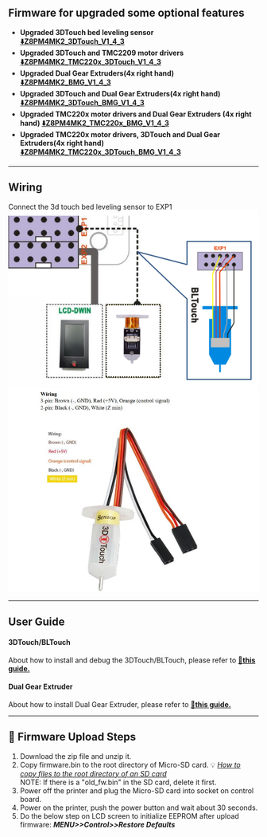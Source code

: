 ## Firmware for upgraded some optional features
- **Upgraded 3DTouch bed leveling sensor [:arrow_down:Z8PM4MK2_3DTouch_V1_4_3](./Z8PM4MK2_3DTouch_V1_4_3.zip)**
- **Upgraded 3DTouch and TMC2209 motor drivers [:arrow_down:Z8PM4MK2_TMC220x_3DTouch_V1_4_3](./Z8PM4MK2_TMC220x_3DTouch_V1_4_3.zip)**
- **Upgraded Dual Gear Extruders(4x right hand) [:arrow_down:Z8PM4MK2_BMG_V1_4_3](./Z8PM4MK2_BMG_V1_4_3.zip)**
- **Upgraded 3DTouch and Dual Gear Extruders(4x right hand) [:arrow_down:Z8PM4MK2_3DTouch_BMG_V1_4_3](./Z8PM4MK2_3DTouch_BMG_V1_4_3.zip)**
- **Upgraded TMC220x motor drivers and Dual Gear Extruders (4x right hand) [:arrow_down:Z8PM4MK2_TMC220x_BMG_V1_4_3](./Z8PM4MK2_TMC220x_BMG_V1_4_3.zip)**
- **Upgraded TMC220x motor drivers, 3DTouch and Dual Gear Extruders(4x right hand) [:arrow_down:Z8PM4MK2_TMC220x_3DTouch_BMG_V1_4_3](./Z8PM4MK2_TMC220x_3DTouch_BMG_V1_4_3.zip)**

----
## Wiring
Connect the 3d touch bed leveling sensor to EXP1  
![](Wiring_3DTouch.png)
![](./3DTouch_PinDefine.jpg)    

----
## User Guide
#### 3DTouch/BLTouch
About how to install and debug the 3DTouch/BLTouch, please refer to [:book:**this guide.**](https://github.com/ZONESTAR3D/Upgrade-kit-guide/tree/main/Bed_Leveling_Sensor/3DTouch)

#### Dual Gear Extruder
About how to install Dual Gear Extruder, please refer to [:book:**this guide.**](https://github.com/ZONESTAR3D/Upgrade-kit-guide/blob/main/Dual_Gear_Extruder/Z8P.md)

----
## :green_book: Firmware Upload Steps
1. Download the zip file and unzip it.
2. Copy firmware.bin to the root directory of Micro-SD card. :bulb: [*How to copy files to the root directory of an SD card*](https://techques.net/how-to-copy-a-file-to-the-root-of-an-sd-card/)      
NOTE: If there is a "old_fw.bin" in the SD card, delete it first.      
3. Power off the printer and plug the Micro-SD card into socket on control board.
4. Power on the printer, push the power button and wait about 30 seconds.
5. Do the below step on LCD screen to initialize EEPROM after upload firmware:  ***MENU>>Control>>Restore Defaults***
